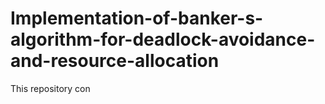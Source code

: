 # Implementation-of-banker-s-algorithm-for-deadlock-avoidance-and-resource-allocation

This repository con
